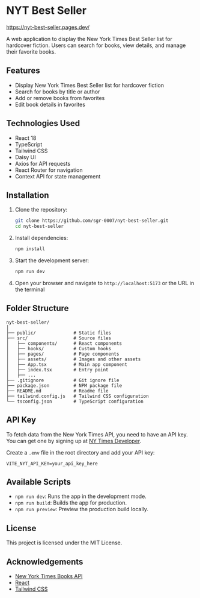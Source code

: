 
# NYT Best Seller

https://nyt-best-seller.pages.dev/

A web application to display the New York Times Best Seller list for hardcover fiction. Users can search for books, view details, and manage their favorite books.

## Features

- Display New York Times Best Seller list for hardcover fiction
- Search for books by title or author
- Add or remove books from favorites
- Edit book details in favorites

## Technologies Used

- React 18
- TypeScript
- Tailwind CSS
- Daisy UI
- Axios for API requests
- React Router for navigation
- Context API for state management

## Installation

1. Clone the repository:
   ```sh
   git clone https://github.com/sgr-0007/nyt-best-seller.git
   cd nyt-best-seller
   ```

2. Install dependencies:
   ```sh
   npm install
   ```

3. Start the development server:
   ```sh
   npm run dev
   ```

4. Open your browser and navigate to `http://localhost:5173` or the URL in the terminal

## Folder Structure

```
nyt-best-seller/
│
├── public/              # Static files
├── src/                 # Source files
│   ├── components/      # React components
│   ├── hooks/           # Custom hooks
│   ├── pages/           # Page components
│   ├── assets/          # Images and other assets
│   ├── App.tsx          # Main app component
│   ├── index.tsx        # Entry point
│   ├── ...
├── .gitignore           # Git ignore file
├── package.json         # NPM package file
├── README.md            # Readme file
├── tailwind.config.js   # Tailwind CSS configuration
└── tsconfig.json        # TypeScript configuration
```

## API Key

To fetch data from the New York Times API, you need to have an API key. You can get one by signing up at [NY Times Developer](https://developer.nytimes.com/). 

Create a `.env` file in the root directory and add your API key:

```
VITE_NYT_API_KEY=your_api_key_here
```

## Available Scripts

- `npm run dev`: Runs the app in the development mode.
- `npm run build`: Builds the app for production.
- `npm run preview`: Preview the production build locally.


## License

This project is licensed under the MIT License.

## Acknowledgements

- [New York Times Books API](https://developer.nytimes.com/docs/books-product/1/overview)
- [React](https://reactjs.org/)
- [Tailwind CSS](https://tailwindcss.com/)
